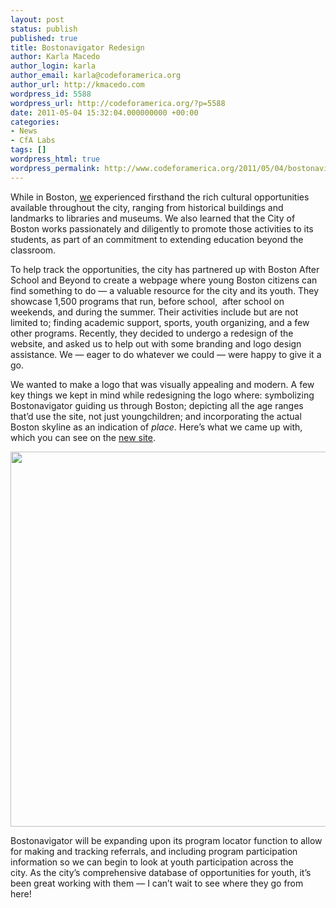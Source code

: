 ```yaml
---
layout: post
status: publish
published: true
title: Bostonavigator Redesign
author: Karla Macedo
author_login: karla
author_email: karla@codeforamerica.org
author_url: http://kmacedo.com
wordpress_id: 5588
wordpress_url: http://codeforamerica.org/?p=5588
date: 2011-05-04 15:32:04.000000000 +00:00
categories:
- News
- CfA Labs
tags: []
wordpress_html: true
wordpress_permalink: http://www.codeforamerica.org/2011/05/04/bostonavigator-redesign/
---
```


<p>While in Boston, <a href="http://codeforamerica.org/boston">we</a> experienced firsthand the rich cultural opportunities available throughout the city, ranging from historical buildings and landmarks to libraries and museums. We also learned that the City of Boston works passionately and diligently to promote those activities to its students, as part of an commitment to extending education beyond the classroom. </p>
<p>To help track the opportunities, the city has partnered up with Boston After School and Beyond to create a webpage where young Boston citizens can find something to do — a valuable resource for the city and its youth. They showcase 1,500 programs that run, before school,  after school on weekends, and during the summer. Their activities include but are not limited to; finding academic support, sports, youth organizing, and a few other programs. Recently, they decided to undergo a redesign of the website, and asked us to help out with some branding and logo design assistance. We — eager to do whatever we could — were happy to give it a go.</p>
<p>We wanted to make a logo that was visually appealing and modern. A few key things we kept in mind while redesigning the logo where: symbolizing Bostonavigator guiding us through Boston; depicting all the age ranges that’d use the site, not just youngchildren; and incorporating the actual Boston skyline as an indication of <em>place</em>. Here’s what we came up with, which you can see on the <a href="http://www.bostonavigator.org/Boston/Home/Welcome.aspx">new site</a>.</p>
<p><a href="http://codeforamerica.org/wp-content/uploads/2011/05/NewNavBanner2.png"><img alt="" class="aligncenter size-full wp-image-5603" src="http://codeforamerica.org/wp-content/uploads/2011/05/NewNavBanner2.png" title="NewNavBanner2" width="600"/></a></p>
<p>Bostonavigator will be expanding upon its program locator function to allow for making and tracking referrals, and including program participation information so we can begin to look at youth participation across the city. As the city’s comprehensive database of opportunities for youth, it’s been great working with them — I can’t wait to see where they go from here!</p>
